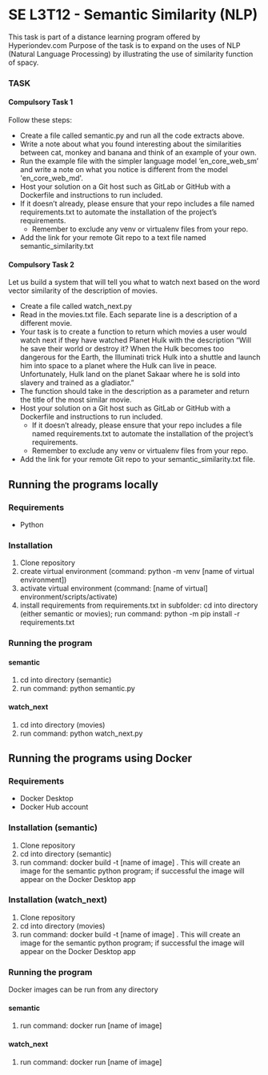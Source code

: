 # SE L3T12 - Semantic Similarity (NLP)
This task is part of a distance learning program offered by Hyperiondev.com
Purpose of the task is to expand on the uses of NLP (Natural Language Processing) by illustrating the use of similarity function of spacy.

### TASK
#### Compulsory Task 1
Follow these steps:
* Create a file called semantic.py and run all the code extracts above.
* Write a note about what you found interesting about the similarities between cat, monkey and banana and think of an example of your own.
* Run the example file with the simpler language model ‘en_core_web_sm’ and write a note on what you notice is different from the model 'en_core_web_md'.
* Host your solution on a Git host such as GitLab or GitHub with a Dockerfile and instructions to run included.
* If it doesn’t already, please ensure that your repo includes a file named requirements.txt to automate the installation of the project’s requirements.
    * Remember to exclude any venv or virtualenv files from your repo.
* Add the link for your remote Git repo to a text file named semantic_similarity.txt

#### Compulsory Task 2
Let us build a system that will tell you what to watch next based on the word vector similarity of the description of movies.
* Create a file called watch_next.py
* Read in the movies.txt file. Each separate line is a description of a different movie.
* Your task is to create a function to return which movies a user would watch next if they have watched Planet Hulk with the description “Will he save their world or destroy it? When the Hulk becomes too dangerous for the Earth, the Illuminati trick Hulk into a shuttle and launch him into space to a planet where the Hulk can live in peace. Unfortunately, Hulk land on the
planet Sakaar where he is sold into slavery and trained as a gladiator.”
* The function should take in the description as a parameter and return the title of the most similar movie.
* Host your solution on a Git host such as GitLab or GitHub with a Dockerfile and instructions to run included.
    * If it doesn’t already, please ensure that your repo includes a file named requirements.txt to automate the installation of the project’s requirements.
    * Remember to exclude any venv or virtualenv files from your repo.
* Add the link for your remote Git repo to your semantic_similarity.txt file.

## Running the programs locally
### Requirements
* Python
### Installation
1. Clone repository
2. create virtual environment (command: python -m venv [name of virtual environment])
3. activate virtual environment (command: [name of virtual] environment/scripts/activate)
4. install requirements from requirements.txt in subfolder: cd into directory (either semantic or movies); run command: python -m pip install -r requirements.txt

### Running the program
#### semantic
1. cd into directory (semantic)
2. run command: python semantic.py

#### watch_next
1. cd into directory (movies)
2. run command: python watch_next.py

## Running the programs using Docker
### Requirements
* Docker Desktop
* Docker Hub account

### Installation (semantic)
1. Clone repository
2. cd into directory (semantic)
2. run command: docker build -t [name of image] .
    This will create an image for the semantic python program; if successful the image will appear on the Docker Desktop app

### Installation (watch_next)
1. Clone repository
2. cd into directory (movies)
2. run command: docker build -t [name of image] .
    This will create an image for the semantic python program; if successful the image will appear on the Docker Desktop app

### Running the program
Docker images can be run from any directory
#### semantic
1. run command: docker run [name of image]

#### watch_next
1. run command: docker run [name of image]